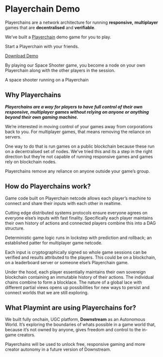 # Playerchain Demo

Playerchains are a network architecture for running **responsive,** **multiplayer** games that are **decentralised** and **verifiable**.

We’ve built a [Playerchain](https://github.com/playmint/playerchain-demo/releases/latest) demo game for you to play.

Start a Playerchain with your friends.

[Download Demo](https://github.com/playmint/playerchain-demo/releases/latest)

By playing our Space Shooter game, you become a node on your own Playerchain along with the other players in the session.

A space shooter running on a Playerchain


## Why Playerchains

***Playerchains are a way for players to have full control of their own responsive, multiplayer games without relying on anyone or anything beyond their own gaming machine.***

We’re interested in moving control of your games away from corporations back to you. For multiplayer games, that means removing the reliance on servers.

One way to do that is run games on a public blockchain because these run on a decentralised set of nodes. We’ve tried this and its a step in the right direction but they’re not capable of running responsive games and games rely on blockchain nodes.

Playerchains remove any reliance on anyone outside your game’s group.


## How do Playerchains work?

Game code built on Playerchain netcode allows each player’s machine to connect and share their inputs with each other in realtime. 

Cutting edge distributed systems protocols ensure everyone agrees on everyone else’s inputs with fast finality. Specifically each player maintains their own history of actions and connected players combine this into a DAG structure.

Deterministic game logic runs in lockstep with prediction and rollback; an established patter for multiplayer game netcode.

Each input is cryptographically signed so whole game sessions can be verified and results attributed to the players. This could be on a blockchain, on a leaderboard server or someone else’s Playerchain game.

Under the hood, each player essentially maintains their own sovereign blockchain containing an immutable history of their actions. The individual chains combine to form a blocklace. The nature of a global lace with different partial views opens up possibilities for new ways to persist and connect worlds that we are still exploring.

## What Playmint are using Playerchains for?

We built fully onchain, UGC platform, **Downstream** as an Autonomous World. It’s exploring the boundaries of whats possible in a game world that, because it’s not owned by anyone, gives freedom and control to the in-game creators. 

Playerchains will be used to unlock free, responsive gaming and more creator autonomy in a future version of Downstream.
